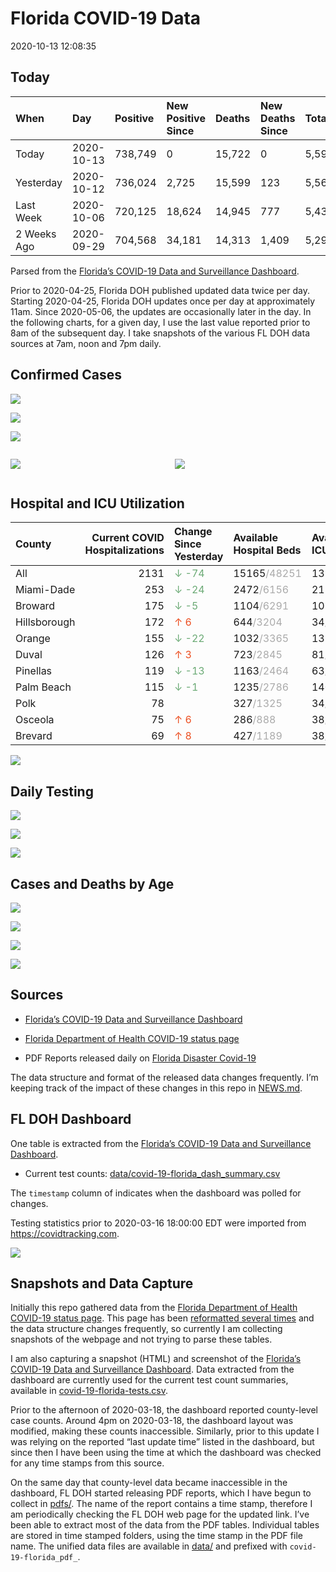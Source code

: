 Florida COVID-19 Data
================
2020-10-13 12:08:35

## Today

| When        | Day        | Positive | New Positive Since | Deaths | New Deaths Since | Total     |
| :---------- | :--------- | :------- | :----------------- | :----- | :--------------- | :-------- |
| Today       | 2020-10-13 | 738,749  | 0                  | 15,722 | 0                | 5,593,424 |
| Yesterday   | 2020-10-12 | 736,024  | 2,725              | 15,599 | 123              | 5,567,283 |
| Last Week   | 2020-10-06 | 720,125  | 18,624             | 14,945 | 777              | 5,433,578 |
| 2 Weeks Ago | 2020-09-29 | 704,568  | 34,181             | 14,313 | 1,409            | 5,290,116 |

Parsed from the [Florida’s COVID-19 Data and Surveillance
Dashboard](https://fdoh.maps.arcgis.com/apps/opsdashboard/index.html#/8d0de33f260d444c852a615dc7837c86).

Prior to 2020-04-25, Florida DOH published updated data twice per day.
Starting 2020-04-25, Florida DOH updates once per day at approximately
11am. Since 2020-05-06, the updates are occasionally later in the day.
In the following charts, for a given day, I use the last value reported
prior to 8am of the subsequent day. I take snapshots of the various FL
DOH data sources at 7am, noon and 7pm daily.

## Confirmed Cases

![](plots/covid-19-florida-daily-test-changes.png)

![](plots/covid-19-florida-deaths-by-day.png)

![](plots/covid-19-florida-county-top-6.png)

<div class="columns">

<div class="column is-full-mobile">

![](plots/covid-19-florida-testing.png)

</div>

<div class="column is-full-mobile">

![](plots/covid-19-florida-total-positive.png)

</div>

</div>

## Hospital and ICU Utilization

| County       | Current COVID Hospitalizations | Change Since Yesterday                    | Available Hospital Beds                      | Available ICU Beds                         |
| :----------- | -----------------------------: | :---------------------------------------- | :------------------------------------------- | :----------------------------------------- |
| All          |                           2131 | <span style="color: #6BAA75">↓ -74</span> | 15165<span style="color: #aaa">/48251</span> | 1393<span style="color: #aaa">/4640</span> |
| Miami-Dade   |                            253 | <span style="color: #6BAA75">↓ -24</span> | 2472<span style="color: #aaa">/6156</span>   | 211<span style="color: #aaa">/735</span>   |
| Broward      |                            175 | <span style="color: #6BAA75">↓ -5</span>  | 1104<span style="color: #aaa">/6291</span>   | 103<span style="color: #aaa">/347</span>   |
| Hillsborough |                            172 | <span style="color: #EC4E20">↑ 6</span>   | 644<span style="color: #aaa">/3204</span>    | 34<span style="color: #aaa">/340</span>    |
| Orange       |                            155 | <span style="color: #6BAA75">↓ -22</span> | 1032<span style="color: #aaa">/3365</span>   | 131<span style="color: #aaa">/271</span>   |
| Duval        |                            126 | <span style="color: #EC4E20">↑ 3</span>   | 723<span style="color: #aaa">/2845</span>    | 81<span style="color: #aaa">/340</span>    |
| Pinellas     |                            119 | <span style="color: #6BAA75">↓ -13</span> | 1163<span style="color: #aaa">/2464</span>   | 63<span style="color: #aaa">/233</span>    |
| Palm Beach   |                            115 | <span style="color: #6BAA75">↓ -1</span>  | 1235<span style="color: #aaa">/2786</span>   | 140<span style="color: #aaa">/271</span>   |
| Polk         |                             78 |                                           | 327<span style="color: #aaa">/1325</span>    | 34<span style="color: #aaa">/132</span>    |
| Osceola      |                             75 | <span style="color: #EC4E20">↑ 6</span>   | 286<span style="color: #aaa">/888</span>     | 38<span style="color: #aaa">/89</span>     |
| Brevard      |                             69 | <span style="color: #EC4E20">↑ 8</span>   | 427<span style="color: #aaa">/1189</span>    | 38<span style="color: #aaa">/126</span>    |

![](plots/covid-19-florida-icu-usage.png)

## Daily Testing

![](plots/covid-19-florida-tests-per-case.png)

<!-- ![](plots/covid-19-florida-change-new-cases.png) -->

![](plots/covid-19-florida-tests-percent-positive.png)

![](plots/covid-19-florida-test-and-case-growth.png)

## Cases and Deaths by Age

![](plots/covid-19-florida-weekly-events-by-age.png)

![](plots/covid-19-florida-age.png)

![](plots/covid-19-florida-age-deaths.png)

![](plots/covid-19-florida-age-sex.png)

## Sources

  - [Florida’s COVID-19 Data and Surveillance
    Dashboard](https://fdoh.maps.arcgis.com/apps/opsdashboard/index.html#/8d0de33f260d444c852a615dc7837c86)

  - [Florida Department of Health COVID-19 status
    page](http://www.floridahealth.gov/diseases-and-conditions/COVID-19/)

  - PDF Reports released daily on [Florida Disaster
    Covid-19](http://www.floridahealth.gov/diseases-and-conditions/COVID-19/)

The data structure and format of the released data changes frequently.
I’m keeping track of the impact of these changes in this repo in
[NEWS.md](NEWS.md).

## FL DOH Dashboard

One table is extracted from the [Florida’s COVID-19 Data and
Surveillance
Dashboard](https://fdoh.maps.arcgis.com/apps/opsdashboard/index.html#/8d0de33f260d444c852a615dc7837c86).

  - Current test counts:
    [data/covid-19-florida\_dash\_summary.csv](data/covid-19-florida_dash_summary.csv)

The `timestamp` column of indicates when the dashboard was polled for
changes.

Testing statistics prior to 2020-03-16 18:00:00 EDT were imported from
<https://covidtracking.com>.

![](screenshots/fodh_maps_arcgis_com__apps__opsdashboard.png)

## Snapshots and Data Capture

Initially this repo gathered data from the [Florida Department of Health
COVID-19 status
page](http://www.floridahealth.gov/diseases-and-conditions/COVID-19/).
This page has been [reformatted several
times](screenshots/floridahealth_gov__diseases-and-conditions__COVID-19.png)
and the data structure changes frequently, so currently I am collecting
snapshots of the webpage and not trying to parse these tables.

I am also capturing a snapshot (HTML) and screenshot of the [Florida’s
COVID-19 Data and Surveillance
Dashboard](https://fdoh.maps.arcgis.com/apps/opsdashboard/index.html#/8d0de33f260d444c852a615dc7837c86).
Data extracted from the dashboard are currently used for the current
test count summaries, available in
[covid-19-florida-tests.csv](covid-19-florida-tests.csv).

Prior to the afternoon of 2020-03-18, the dashboard reported
county-level case counts. Around 4pm on 2020-03-18, the dashboard layout
was modified, making these counts inaccessible. Similarly, prior to this
update I was relying on the reported “last update time” listed in the
dashboard, but since then I have been using the time at which the
dashboard was checked for any time stamps from this source.

On the same day that county-level data became inaccessible in the
dashboard, FL DOH started releasing PDF reports, which I have begun to
collect in [pdfs/](pdfs/). The name of the report contains a time stamp,
therefore I am periodically checking the FL DOH web page for the updated
link. I’ve been able to extract most of the data from the PDF tables.
Individual tables are stored in time stamped folders, using the time
stamp in the PDF file name. The unified data files are available in
[data/](data/) and prefixed with `covid-19-florida_pdf_`.
